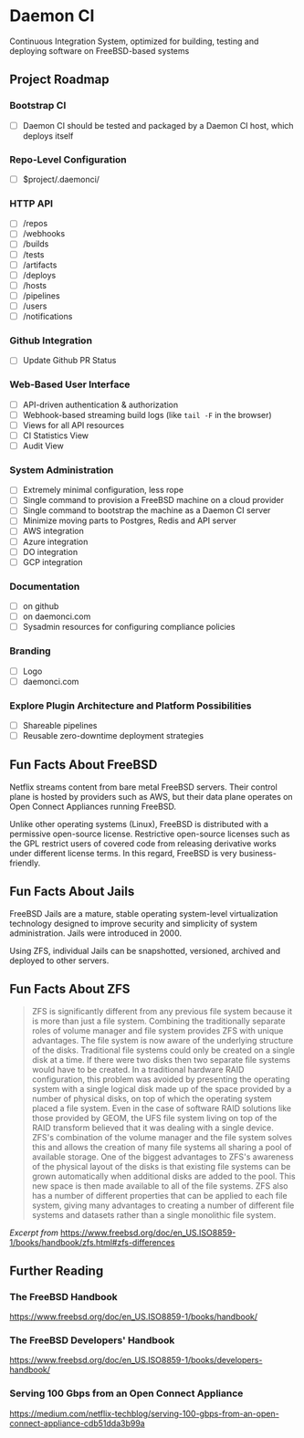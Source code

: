 # Daemon CI

Continuous Integration System, optimized for building, testing and
deploying software on FreeBSD-based systems

## Project Roadmap

### Bootstrap CI

- [ ] Daemon CI should be tested and packaged
      by a Daemon CI host, which deploys itself

### Repo-Level Configuration

- [ ] $project/.daemonci/

### HTTP API

- [ ] /repos
- [ ] /webhooks
- [ ] /builds
- [ ] /tests
- [ ] /artifacts
- [ ] /deploys
- [ ] /hosts
- [ ] /pipelines
- [ ] /users
- [ ] /notifications

### Github Integration

- [ ] Update Github PR Status

### Web-Based User Interface

- [ ] API-driven authentication & authorization
- [ ] Webhook-based streaming build logs (like `tail -F` in the browser)
- [ ] Views for all API resources
- [ ] CI Statistics View
- [ ] Audit View

### System Administration

- [ ] Extremely minimal configuration, less rope
- [ ] Single command to provision a FreeBSD machine on a cloud provider
- [ ] Single command to bootstrap the machine as a Daemon CI server
- [ ] Minimize moving parts to Postgres, Redis and API server
- [ ] AWS integration
- [ ] Azure integration
- [ ] DO integration
- [ ] GCP integration

### Documentation

- [ ] on github
- [ ] on daemonci.com
- [ ] Sysadmin resources for configuring compliance policies

### Branding

- [ ] Logo
- [ ] daemonci.com

### Explore Plugin Architecture and Platform Possibilities

- [ ] Shareable pipelines
- [ ] Reusable zero-downtime deployment strategies

## Fun Facts About FreeBSD

Netflix streams content from bare metal FreeBSD servers. Their control
plane is hosted by providers such as AWS, but their data plane
operates on Open Connect Appliances running FreeBSD.

Unlike other operating systems (Linux), FreeBSD is distributed with a
permissive open-source license. Restrictive open-source licenses such
as the GPL restrict users of covered code from releasing derivative
works under different license terms. In this regard, FreeBSD is very
business-friendly.

## Fun Facts About Jails

FreeBSD Jails are a mature, stable operating system-level
virtualization technology designed to improve security and simplicity
of system administration. Jails were introduced in 2000.

Using ZFS, individual Jails can be snapshotted, versioned, archived
and deployed to other servers.

## Fun Facts About ZFS

> ZFS is significantly different from any previous file system because
> it is more than just a file system. Combining the traditionally
> separate roles of volume manager and file system provides ZFS with
> unique advantages. The file system is now aware of the underlying
> structure of the disks. Traditional file systems could only be created
> on a single disk at a time. If there were two disks then two separate
> file systems would have to be created. In a traditional hardware RAID
> configuration, this problem was avoided by presenting the operating
> system with a single logical disk made up of the space provided by a
> number of physical disks, on top of which the operating system placed
> a file system. Even in the case of software RAID solutions like those
> provided by GEOM, the UFS file system living on top of the RAID
> transform believed that it was dealing with a single device. ZFS's
> combination of the volume manager and the file system solves this and
> allows the creation of many file systems all sharing a pool of
> available storage. One of the biggest advantages to ZFS's awareness of
> the physical layout of the disks is that existing file systems can be
> grown automatically when additional disks are added to the pool. This
> new space is then made available to all of the file systems. ZFS also
> has a number of different properties that can be applied to each file
> system, giving many advantages to creating a number of different file
> systems and datasets rather than a single monolithic file system.

*Excerpt from* https://www.freebsd.org/doc/en_US.ISO8859-1/books/handbook/zfs.html#zfs-differences

## Further Reading

### The FreeBSD Handbook

https://www.freebsd.org/doc/en_US.ISO8859-1/books/handbook/

### The FreeBSD Developers' Handbook

https://www.freebsd.org/doc/en_US.ISO8859-1/books/developers-handbook/

### Serving 100 Gbps from an Open Connect Appliance

https://medium.com/netflix-techblog/serving-100-gbps-from-an-open-connect-appliance-cdb51dda3b99a

